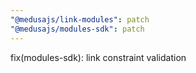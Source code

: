 ```yaml
---
"@medusajs/link-modules": patch
"@medusajs/modules-sdk": patch
---
```


fix(modules-sdk): link constraint validation
